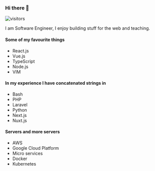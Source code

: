 ### Hi there 👋

![visitors](https://visitor-badge.glitch.me/badge?page_id=mannuelf)

I am Software Engineer, I enjoy building stuff for the web and teaching. 

#### Some of my favourite things

- React.js
- Vue.js
- TypeScript
- Node.js
- VIM

#### In my experience I have concatenated strings in

- Bash
- PHP
- Laravel
- Python
- Next.js
- Nuxt.js

#### Servers and more servers

- AWS
- Google Cloud Platform
- Micro services
- Docker
- Kubernetes

<!--
**mannuelf/mannuelf** is a ✨ _special_ ✨ repository because its `README.md` (this file) appears on your GitHub profile.

Here are some ideas to get you started:

- 🔭 I’m currently working on ...
- 🌱 I’m currently learning ...
- 👯 I’m looking to collaborate on ...
- 🤔 I’m looking for help with ...
- 💬 Ask me about ...
- 📫 How to reach me: ...
- 😄 Pronouns: ...
- ⚡ Fun fact: ...
-->

